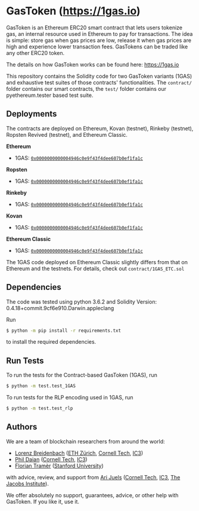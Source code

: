 # GasToken (<https://1gas.io>)

GasToken is an Ethereum ERC20 smart contract that lets users tokenize gas, an internal resource used in Ethereum to pay for transactions.
The idea is simple: store gas when gas prices are low, release it when gas prices are high and experience lower transaction fees. GasTokens can be traded like any other ERC20 token.

The details on how GasToken works can be found here: <https://1gas.io>

This repository contains the Solidity code for two GasToken variants (1GAS) and exhaustive test suites of those contracts' functionalities. The `contract/` folder contains our smart contracts, the `test/` folder contains our pyethereum.tester based test suite.

## Deployments

The contracts are deployed on Ethereum, Kovan (testnet), Rinkeby (testnet), Ropsten Revived (testnet), and Ethereum Classic.

**Ethereum**
+ 1GAS: [`0x0000000000004946c0e9f43f4dee607b0ef1fa1c`](https://etherscan.io/address/0x00000000004946c0e9f43f4dee607b0ef1fa1c)

**Ropsten**
+ 1GAS: [`0x0000000000004946c0e9f43f4dee607b0ef1fa1c`](https://ropsten.etherscan.io/address/0x00000000004946c0e9f43f4dee607b0ef1fa1c)

**Rinkeby**
+ 1GAS: [`0x0000000000004946c0e9f43f4dee607b0ef1fa1c`](https://rinkeby.etherscan.io/address/0x00000000004946c0e9f43f4dee607b0ef1fa1c)

**Kovan**
+ 1GAS: [`0x0000000000004946c0e9f43f4dee607b0ef1fa1c`](https://kovan.etherscan.io/address/0x0000000000170ccc93903185be5a2094c870df62)

**Ethereum Classic**
+ 1GAS: [`0x0000000000004946c0e9f43f4dee607b0ef1fa1c`](http://gastracker.io/contract/0x0000000000b3F879cb30FE243b4Dfee438691c04)

The 1GAS code deployed on Ethereum Classic slightly differs from that on Ethereum and the testnets. For details, check out `contract/1GAS_ETC.sol`

## Dependencies

The code was tested using python 3.6.2 and Solidity Version: 0.4.18+commit.9cf6e910.Darwin.appleclang

Run

```sh
$ python -m pip install -r requirements.txt
```
to install the required dependencies.

## Run Tests

To run the tests for the Contract-based GasToken (1GAS), run

```sh
$ python -m test.test_1GAS
```

To run tests for the RLP encoding used in 1GAS, run

```sh
$ python -m test.test_rlp
```

## Authors

We are a team of blockchain researchers from around the world:

<ul>
<li><a href="https://twitter.com/ethlorenz">Lorenz Breidenbach</a> (<a href="https://www.ethz.ch">ETH Zürich</a>, <a href="https://tech.cornell.edu/">Cornell Tech</a>, <a href="http://www.initc3.org/">IC3</a>)</li>
<li><a href="http://pdaian.com">Phil Daian</a> (<a href="https://tech.cornell.edu/">Cornell Tech</a>, <a href="http://www.initc3.org/">IC3</a>)</li>
<li><a href="http://floriantramer.com/">Florian Tramèr</a> (<a href="https://www.stanford.edu/">Stanford University</a>)</li>
</ul>

with advice, review, and support from <a href="http://www.arijuels.com/">Ari Juels</a> (<a  href="https://tech.cornell.edu/">Cornell Tech</a>, <a href="http://www.initc3.org/">IC3</a>, <a href="https://tech.cornell.edu/jacobs-technion-cornell-institute/overview">The Jacobs Institute</a>).

We offer absolutely no support, guarantees, advice, or other help with GasToken. If you like it, use it.

